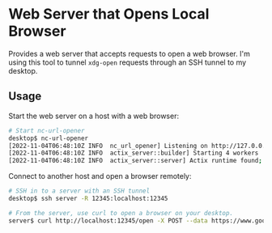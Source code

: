 # Web Server that Opens Local Browser

Provides a web server that accepts requests to open a web browser. I'm using
this tool to tunnel `xdg-open` requests through an SSH tunnel to my desktop.

## Usage

Start the web server on a host with a web browser:

```sh
# Start nc-url-opener
desktop$ nc-url-opener
[2022-11-04T06:48:10Z INFO  nc_url_opener] Listening on http://127.0.0.1:12345
[2022-11-04T06:48:10Z INFO  actix_server::builder] Starting 4 workers
[2022-11-04T06:48:10Z INFO  actix_server::server] Actix runtime found; starting in Actix runtime
```

Connect to another host and open a browser remotely:

```sh
# SSH in to a server with an SSH tunnel
desktop$ ssh server -R 12345:localhost:12345

# From the server, use curl to open a browser on your desktop.
server$ curl http://localhost:12345/open -X POST --data https://www.google.com
```